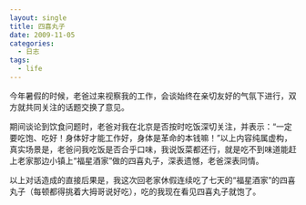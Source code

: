```yaml
---
layout: single
title: 四喜丸子
date: 2009-11-05
categories:
  - 日志
tags:
  - life
---
```


今年暑假的时候，老爸过来视察我的工作，会谈始终在亲切友好的气氛下进行，双方就共同关注的话题交换了意见。

期间谈论到饮食问题时，老爸对我在北京是否按时吃饭深切关注，并表示：“一定要吃饱、吃好！身体好才能工作好，身体是革命的本钱嘛！”以上内容纯属虚构，真实场景是，老爸问我吃饭是否合乎口味，我说饭菜都还行，就是吃不到味道能赶上老家那边小镇上“福星酒家”做的四喜丸子，深表遗憾，老爸深表同情。

以上对话造成的直接后果是，我这次回老家休假连续吃了七天的“福星酒家”的四喜丸子（每顿都得挑着大拇哥说好吃），吃的我现在看见四喜丸子就饱了。

